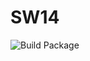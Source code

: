 # SW14

![Build Package](https://github.com/firstclasspostcodes/sw14/workflows/Build%20Package/badge.svg) 